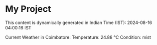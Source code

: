 # My Project

This content is dynamically generated in Indian Time (IST): 2024-08-16 04:00:16 IST


Current Weather in Coimbatore:
Temperature: 24.88 °C
Condition: mist
